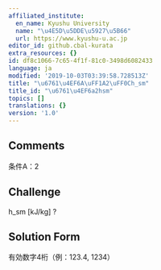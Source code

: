 ```yaml
---
affiliated_institute:
  en_name: Kyushu University
  name: "\u4E5D\u5DDE\u5927\u5B66"
  url: https://www.kyushu-u.ac.jp
editor_id: github.cbal-kurata
extra_resources: {}
id: df8c1066-7c65-4f1f-81c0-3498d6082433
language: ja
modified: '2019-10-03T03:39:58.728513Z'
title: "\u6761\u4EF6A\uFF1A2\uFF0Ch_sm"
title_id: "\u6761\u4EF6a2hsm"
topics: []
translations: {}
version: '1.0'
---
```


## Comments
条件A：2

## Challenge
h_sm [kJ/kg] ?

## Solution Form
有効数字4桁（例：123.4,  1234）




